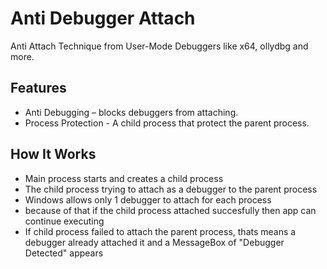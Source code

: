 # Anti Debugger Attach
Anti Attach Technique from User-Mode Debuggers like x64, ollydbg and more.

## Features
- Anti Debugging – blocks debuggers from attaching.
- Process Protection - A child process that protect the parent process.

## How It Works
- Main process starts and creates a child process
- The child process trying to attach as a debugger to the parent process
- Windows allows only 1 debugger to attach for each process
- because of that if the child process attached succesfully then app can continue executing 
- If child process failed to attach the parent process, thats means a debugger already attached it and a MessageBox of "Debugger Detected" appears

